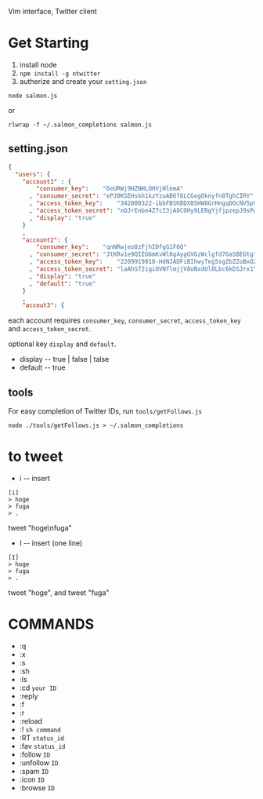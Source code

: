 Vim interface, Twitter client

Get Starting
============

1. install node
1. `npm install -g ntwitter`
1. autherize and create your `setting.json`

```
node salmon.js
```

or

```
rlwrap -f ~/.salmon_completions salmon.js
```

setting.json
------------

```json
{
  "users": {
    "account1" : {
        "consumer_key":    "6eURWj9HZNHLOHVjHlemA"
      , "consumer_secret": "ePJ0KSEHskh1kzYzuAB6f8LCGegOknyfn8TghCIRY"
      , "access_token_key":    "342000322-ibbFBSKBDX8SHW8GrHngqOOcNV5pVlmQxK5jdZeo"
      , "access_token_secret": "nOJrEnbe4Z7cI3jA8COHy9LERgYjfjpzepJ9sPw70bvdi"
      , "display": "true"
    }
    ,
    "account2": {
        "consumer_key":    "qnNRwjeo8zFjhIDfgG1F6Q"
      , "consumer_secret": "JtKRv1e9QIEG6mKvWl0g4ygGVGzWclgfd7GaSBEGtg"
      , "access_token_key":    "2209919010-HdNJADFiBIhwyTeg5sgZbZZoBxO2yDb02hICjVc"
      , "access_token_secret": "laAhSf2igiOVNflmjjV8oNxdUl0Lbc6kDSJrx1Yr6M0d2"
      , "display": "true"
      , "default": "true"
    }
    ,
    "accout3": {
```

each account requires `consumer_key`, `consumer_secret`, `access_token_key` and `access_token_secret`.

optional key `display` and `default`.

- display -- true | false | talse
- default -- true

tools
-----

For easy completion of Twitter IDs,
run `tools/getFollows.js`

```
node ./tools/getFollows.js > ~/.salmon_completions
```

to tweet
========

- i -- insert

```
[i]
> hoge
> fuga
> .
```

tweet "hoge\nfuga"

- I -- insert (one line)

```
[I]
> hoge
> fuga
> .
```

tweet "hoge",
and
tweet "fuga"

COMMANDS
========

- :q
- :x
- :s
- :sh
- :ls
- :cd `your ID`
- :reply
- :f
- :r
- :reload
- :! `sh command`
- :RT `status_id`
- :fav `status_id`
- :follow `ID`
- :unfollow `ID`
- :spam `ID`
- :icon `ID`
- :browse `ID`

